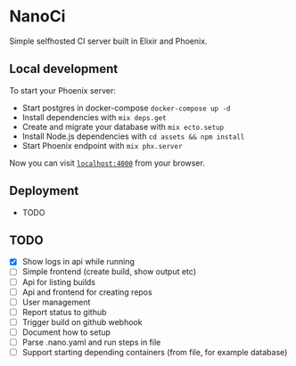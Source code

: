 # NanoCi

Simple selfhosted CI server built in Elixir and Phoenix.

## Local development
To start your Phoenix server:

  * Start postgres in docker-compose `docker-compose up -d`
  * Install dependencies with `mix deps.get`
  * Create and migrate your database with `mix ecto.setup`
  * Install Node.js dependencies with `cd assets && npm install`
  * Start Phoenix endpoint with `mix phx.server`

Now you can visit [`localhost:4000`](http://localhost:4000) from your browser.

## Deployment

 * TODO

## TODO

 - [x] Show logs in api while running
 - [ ] Simple frontend (create build, show output etc)
 - [ ] Api for listing builds
 - [ ] Api and frontend for creating repos
 - [ ] User management
 - [ ] Report status to github
 - [ ] Trigger build on github webhook
 - [ ] Document how to setup
 - [ ] Parse .nano.yaml and run steps in file
 - [ ] Support starting depending containers (from file, for example database)
